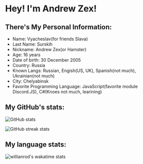 # Hey! I'm Andrew Zex!
## There's My Personal Information:
- Name: Vyacheslav(for friends Slava)
- Last Name: Surskih
- Nickname: Andrew Zex(or Hamster)
- Age: 16 years
- Date of birth: 30 December 2005
- Country: Russia
- Known Langs: Russian, Engish(US, UK), Spanish(not much), Ukrainian(not much)
- City: Chelyabinsk
- Favorite Programming Language: JavaScript(favorite module Discord.JS), C#(Knoes not much, learining)

## My GitHub's stats:
![GitHub stats](https://github-readme-stats.vercel.app/api?username=Andrew-Zex&theme=tokyonight&show_icons=true)  

![GitHub streak stats](https://github-readme-streak-stats.herokuapp.com/?user=Andrew-Zex&theme=tokyonight&show_icons=true)  

## My language stats:

![willianrod's wakatime stats](https://github-readme-stats.vercel.app/api/wakatime?username=Andrew-Zex&theme=tokyonight&show_icons=true&layout=compact)
